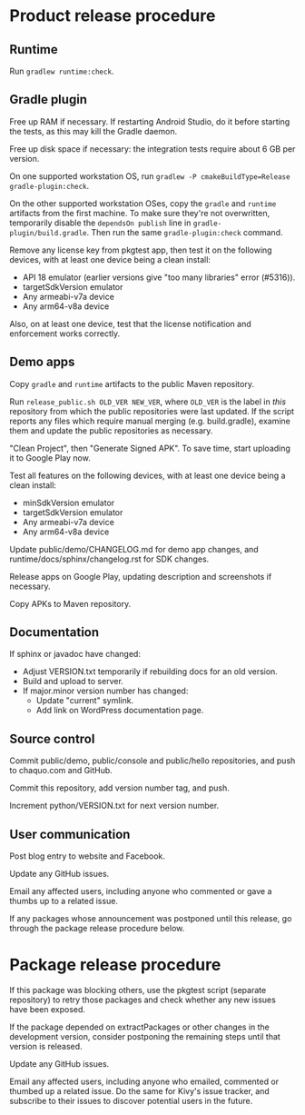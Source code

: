 # Product release procedure

## Runtime

Run `gradlew runtime:check`.


## Gradle plugin

Free up RAM if necessary. If restarting Android Studio, do it before starting the tests, as
this may kill the Gradle daemon.

Free up disk space if necessary: the integration tests require about 6 GB per version.

On one supported workstation OS, run `gradlew -P cmakeBuildType=Release gradle-plugin:check`.

On the other supported workstation OSes, copy the `gradle` and `runtime` artifacts from the
first machine. To make sure they're not overwritten, temporarily disable the `dependsOn
publish` line in `gradle-plugin/build.gradle`. Then run the same `gradle-plugin:check` command.

Remove any license key from pkgtest app, then test it on the following devices, with at least
one device being a clean install:

* API 18 emulator (earlier versions give "too many libraries" error (#5316)).
* targetSdkVersion emulator
* Any armeabi-v7a device
* Any arm64-v8a device

Also, on at least one device, test that the license notification and enforcement works
correctly.


## Demo apps

Copy `gradle` and `runtime` artifacts to the public Maven repository.

Run `release_public.sh OLD_VER NEW_VER`, where `OLD_VER` is the label in *this* repository from
which the public repositories were last updated. If the script reports any files which require
manual merging (e.g. build.gradle), examine them and update the public repositories as
necessary.

"Clean Project", then "Generate Signed APK". To save time, start uploading it to Google Play
now.

Test all features on the following devices, with at least one device being a clean install:

* minSdkVersion emulator
* targetSdkVersion emulator
* Any armeabi-v7a device
* Any arm64-v8a device

Update public/demo/CHANGELOG.md for demo app changes, and runtime/docs/sphinx/changelog.rst for
SDK changes.

Release apps on Google Play, updating description and screenshots if necessary.

Copy APKs to Maven repository.


## Documentation

If sphinx or javadoc have changed:

* Adjust VERSION.txt temporarily if rebuilding docs for an old version.
* Build and upload to server.
* If major.minor version number has changed:
  * Update "current" symlink.
  * Add link on WordPress documentation page.


## Source control

Commit public/demo, public/console and public/hello repositories, and push to chaquo.com and
GitHub.

Commit this repository, add version number tag, and push.

Increment python/VERSION.txt for next version number.


## User communication

Post blog entry to website and Facebook.

Update any GitHub issues.

Email any affected users, including anyone who commented or gave a thumbs up to a related
issue.

If any packages whose announcement was postponed until this release, go through the package
release procedure below.


# Package release procedure

If this package was blocking others, use the pkgtest script (separate repository) to retry
those packages and check whether any new issues have been exposed.

If the package depended on extractPackages or other changes in the development version,
consider postponing the remaining steps until that version is released.

Update any GitHub issues.

Email any affected users, including anyone who emailed, commented or thumbed up a related
issue. Do the same for Kivy's issue tracker, and subscribe to their issues to discover
potential users in the future.
